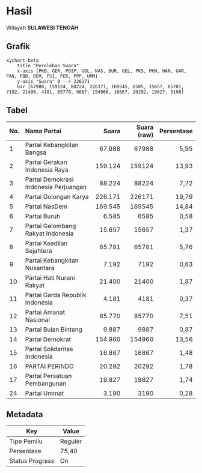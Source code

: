 # Hasil

Wilayah **SULAWESI TENGAH**

## Grafik

```mermaid
xychart-beta
    title "Perolehan Suara"
    x-axis [PKB, GER, PDIP, GOL, NAS, BUR, GEL, PKS, PKN, HAN, GAR, PAN, PBB, DEM, PSI, PER, PPP, UMM]
    y-axis "Suara" 0 --> 226171
    bar [67988, 159124, 88224, 226171, 169545, 6585, 15657, 65781, 7192, 21400, 4181, 85770, 9887, 154960, 16867, 20292, 19827, 3190]
```

## Tabel

| No. | Nama Partai                           | Suara   | Suara (raw) | Persentase |
|:--- |:------------------------------------- | -------:| -----------:| ----------:|
| 1   | Partai Kebangkitan Bangsa             | 67.988  | 67988       | 5,95       |
| 2   | Partai Gerakan Indonesia Raya         | 159.124 | 159124      | 13,93      |
| 3   | Partai Demokrasi Indonesia Perjuangan | 88.224  | 88224       | 7,72       |
| 4   | Partai Golongan Karya                 | 226.171 | 226171      | 19,79      |
| 5   | Partai NasDem                         | 169.545 | 169545      | 14,84      |
| 6   | Partai Buruh                          | 6.585   | 6585        | 0,58       |
| 7   | Partai Gelombang Rakyat Indonesia     | 15.657  | 15657       | 1,37       |
| 8   | Partai Keadilan Sejahtera             | 65.781  | 65781       | 5,76       |
| 9   | Partai Kebangkitan Nusantara          | 7.192   | 7192        | 0,63       |
| 10  | Partai Hati Nurani Rakyat             | 21.400  | 21400       | 1,87       |
| 11  | Partai Garda Republik Indonesia       | 4.181   | 4181        | 0,37       |
| 12  | Partai Amanat Nasional                | 85.770  | 85770       | 7,51       |
| 13  | Partai Bulan Bintang                  | 9.887   | 9887        | 0,87       |
| 14  | Partai Demokrat                       | 154.960 | 154960      | 13,56      |
| 15  | Partai Solidaritas Indonesia          | 16.867  | 16867       | 1,48       |
| 16  | PARTAI PERINDO                        | 20.292  | 20292       | 1,78       |
| 17  | Partai Persatuan Pembangunan          | 19.827  | 19827       | 1,74       |
| 24  | Partai Ummat                          | 3.190   | 3190        | 0,28       |


## Metadata

| Key             | Value   |
| --------------- | ------- |
| Tipe Pemilu     | Reguler |
| Persentase      | 75,40   |
| Status Progress | On      |



